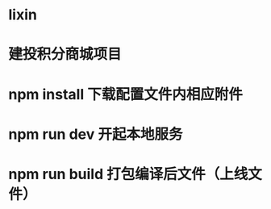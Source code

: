 # lixin

# 建投积分商城项目

# npm install 下载配置文件内相应附件

# npm run dev 开起本地服务

# npm run build 打包编译后文件（上线文件）

